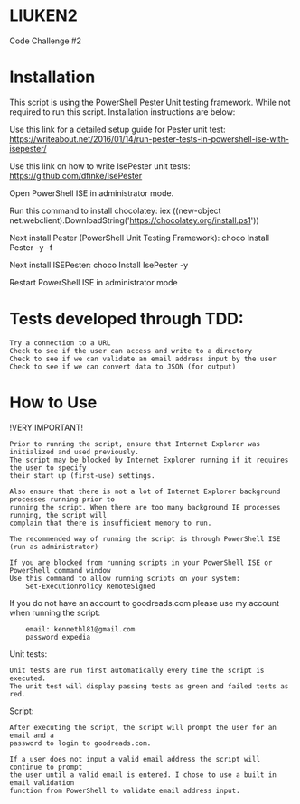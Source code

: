 # LIUKEN2
Code Challenge #2

Installation
===================================================

This script is using the PowerShell Pester Unit testing framework. While not required to run this script. Installation instructions are below:

Use this link for a detailed setup guide for Pester unit test:
    https://writeabout.net/2016/01/14/run-pester-tests-in-powershell-ise-with-isepester/

Use this link on how to write IsePester unit tests:
    https://github.com/dfinke/IsePester

Open PowerShell ISE in administrator mode.

Run this command to install chocolatey:
    iex ((new-object net.webclient).DownloadString('https://chocolatey.org/install.ps1'))

Next install Pester (PowerShell Unit Testing Framework):
    choco Install Pester -y -f

Next install ISEPester:
    choco Install IsePester -y

Restart PowerShell ISE in administrator mode

Tests developed through TDD:
===================================================
    Try a connection to a URL
    Check to see if the user can access and write to a directory
    Check to see if we can validate an email address input by the user
    Check to see if we can convert data to JSON (for output)

How to Use
===================================================
!VERY IMPORTANT!

    Prior to running the script, ensure that Internet Explorer was initialized and used previously. 
    The script may be blocked by Internet Explorer running if it requires the user to specify
    their start up (first-use) settings.
    
    Also ensure that there is not a lot of Internet Explorer background processes running prior to 
    running the script. When there are too many background IE processes running, the script will
    complain that there is insufficient memory to run.
    
    The recommended way of running the script is through PowerShell ISE (run as administrator)
    
    If you are blocked from running scripts in your PowerShell ISE or PowerShell command window
    Use this command to allow running scripts on your system:
        Set-ExecutionPolicy RemoteSigned

If you do not have an account to goodreads.com please use my account when running the script:
        
        email: kennethl81@gmail.com
        password expedia
    
Unit tests:

    Unit tests are run first automatically every time the script is executed.
    The unit test will display passing tests as green and failed tests as red.
    
Script:

    After executing the script, the script will prompt the user for an email and a 
    password to login to goodreads.com. 
    
    If a user does not input a valid email address the script will continue to prompt 
    the user until a valid email is entered. I chose to use a built in email validation 
    function from PowerShell to validate email address input.
